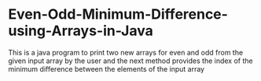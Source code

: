 # Even-Odd-Minimum-Difference-using-Arrays-in-Java
This is a java program to print two new arrays for even and odd from the given input array by the user and the next method provides the index of the minimum difference between the elements of the input array
